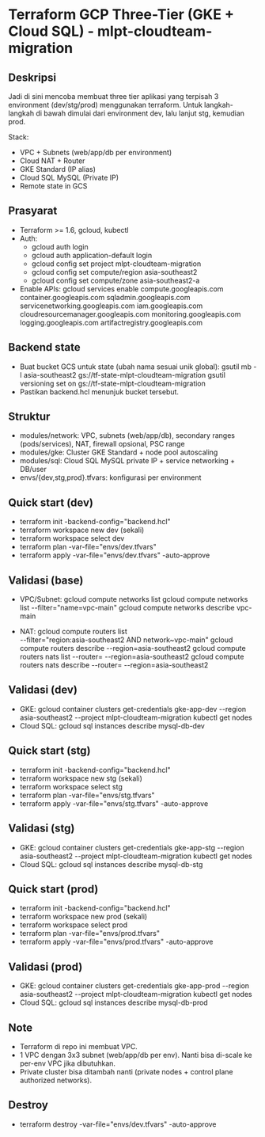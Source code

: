 # Terraform GCP Three-Tier (GKE + Cloud SQL) - mlpt-cloudteam-migration

## Deskripsi
Jadi di sini mencoba membuat three tier aplikasi yang terpisah 3 environment (dev/stg/prod) menggunakan terraform.
Untuk langkah-langkah di bawah dimulai dari environment dev, lalu lanjut stg, kemudian prod.

Stack:
- VPC + Subnets (web/app/db per environment)
- Cloud NAT + Router
- GKE Standard (IP alias)
- Cloud SQL MySQL (Private IP)
- Remote state in GCS

## Prasyarat
- Terraform >= 1.6, gcloud, kubectl
- Auth:
  - gcloud auth login
  - gcloud auth application-default login
  - gcloud config set project mlpt-cloudteam-migration
  - gcloud config set compute/region asia-southeast2
  - gcloud config set compute/zone asia-southeast2-a
- Enable APIs:
  gcloud services enable compute.googleapis.com container.googleapis.com sqladmin.googleapis.com servicenetworking.googleapis.com iam.googleapis.com cloudresourcemanager.googleapis.com monitoring.googleapis.com logging.googleapis.com artifactregistry.googleapis.com

## Backend state
- Buat bucket GCS untuk state (ubah nama sesuai unik global):
  gsutil mb -l asia-southeast2 gs://tf-state-mlpt-cloudteam-migration
  gsutil versioning set on gs://tf-state-mlpt-cloudteam-migration
- Pastikan backend.hcl menunjuk bucket tersebut.

## Struktur
- modules/network: VPC, subnets (web/app/db), secondary ranges (pods/services), NAT, firewall opsional, PSC range
- modules/gke: Cluster GKE Standard + node pool autoscaling
- modules/sql: Cloud SQL MySQL private IP + service networking + DB/user
- envs/{dev,stg,prod}.tfvars: konfigurasi per environment

## Quick start (dev)
- terraform init -backend-config="backend.hcl"
- terraform workspace new dev (sekali)
- terraform workspace select dev
- terraform plan -var-file="envs/dev.tfvars"
- terraform apply -var-file="envs/dev.tfvars" -auto-approve

## Validasi (base)
- VPC/Subnet:
  gcloud compute networks list
  gcloud compute networks list --filter="name=vpc-main"
  gcloud compute networks describe vpc-main

- NAT:
  gcloud compute routers list \
  --filter="region:asia-southeast2 AND network~vpc-main"
  gcloud compute routers describe <router-name> --region=asia-southeast2
  gcloud compute routers nats list --router=<router-name> --region=asia-southeast2
  gcloud compute routers nats describe <nat-name> --router=<router-name> --region=asia-southeast2


## Validasi (dev)
- GKE:
  gcloud container clusters get-credentials gke-app-dev --region asia-southeast2 --project mlpt-cloudteam-migration
  kubectl get nodes
- Cloud SQL:
  gcloud sql instances describe mysql-db-dev

## Quick start (stg)
- terraform init -backend-config="backend.hcl"
- terraform workspace new stg (sekali)
- terraform workspace select stg
- terraform plan -var-file="envs/stg.tfvars"
- terraform apply -var-file="envs/stg.tfvars" -auto-approve

## Validasi (stg)
- GKE:
  gcloud container clusters get-credentials gke-app-stg --region asia-southeast2 --project mlpt-cloudteam-migration
  kubectl get nodes
- Cloud SQL:
  gcloud sql instances describe mysql-db-stg

## Quick start (prod)
- terraform init -backend-config="backend.hcl"
- terraform workspace new prod (sekali)
- terraform workspace select prod
- terraform plan -var-file="envs/prod.tfvars"
- terraform apply -var-file="envs/prod.tfvars" -auto-approve

## Validasi (prod)
- GKE:
  gcloud container clusters get-credentials gke-app-prod --region asia-southeast2 --project mlpt-cloudteam-migration
  kubectl get nodes
- Cloud SQL:
  gcloud sql instances describe mysql-db-prod

## Note
- Terraform di repo ini membuat VPC.
- 1 VPC dengan 3x3 subnet (web/app/db per env). Nanti bisa di-scale ke per-env VPC jika dibutuhkan.
- Private cluster bisa ditambah nanti (private nodes + control plane authorized networks).

## Destroy
- terraform destroy -var-file="envs/dev.tfvars" -auto-approve